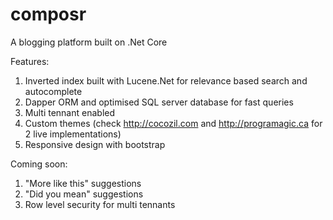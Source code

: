 # composr
A blogging platform built on .Net Core

Features:
1. Inverted index built with Lucene.Net for relevance based search and autocomplete
2. Dapper ORM and optimised SQL server database for fast queries
3. Multi tennant enabled
4. Custom themes (check http://cocozil.com and http://programagic.ca for 2 live implementations)
5. Responsive design with bootstrap

Coming soon:
1. "More like this" suggestions
2. "Did you mean" suggestions 
3. Row level security for multi tennants
